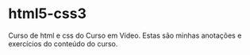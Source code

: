 # html5-css3
 Curso de html e css do Curso em Vídeo.
 Estas são minhas anotações e exercícios do conteúdo do curso.
